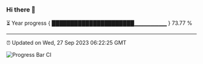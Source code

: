 ### Hi there 👋

⏳ Year progress { ██████████████████████▁▁▁▁▁▁▁▁ } 73.77 %

---

⏰ Updated on Wed, 27 Sep 2023 06:22:25 GMT

![Progress Bar CI](https://github.com/ZhaoGui/ZhaoGui/workflows/Progress%20Bar%20CI/badge.svg)
